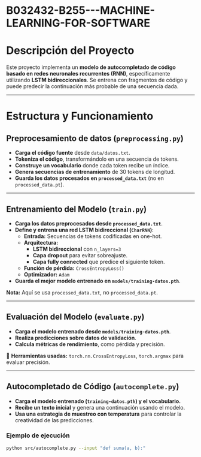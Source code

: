 # B032432-B255---MACHINE-LEARNING-FOR-SOFTWARE
# Descripción del Proyecto

Este proyecto implementa un **modelo de autocompletado de código basado en redes neuronales recurrentes (RNN)**, específicamente utilizando **LSTM bidireccionales**. Se entrena con fragmentos de código y puede predecir la continuación más probable de una secuencia dada.

---

#  Estructura y Funcionamiento

##  Preprocesamiento de datos (`preprocessing.py`)
- **Carga el código fuente** desde `data/datos.txt`.
- **Tokeniza el código**, transformándolo en una secuencia de tokens.
- **Construye un vocabulario** donde cada token recibe un índice.
- **Genera secuencias de entrenamiento** de 30 tokens de longitud.
- **Guarda los datos procesados en `processed_data.txt`** (no en `processed_data.pt`).


---

##  Entrenamiento del Modelo (`train.py`)
- **Carga los datos preprocesados desde `processed_data.txt`**.
- **Define y entrena una red LSTM bidireccional (`CharRNN`)**:
  - **Entrada:** Secuencias de tokens codificadas en one-hot.
  - **Arquitectura:**
    - **LSTM bidireccional** con `n_layers=3`
    - **Capa dropout** para evitar sobreajuste.
    - **Capa fully connected** que predice el siguiente token.
  - **Función de pérdida:** `CrossEntropyLoss()`
  - **Optimizador:** `Adam`
- **Guarda el mejor modelo entrenado en `models/training-datos.pth`**.

 **Nota:** Aquí se usa `processed_data.txt`, no `processed_data.pt`.

---

## Evaluación del Modelo (`evaluate.py`)
- **Carga el modelo entrenado desde `models/training-datos.pth`**.
- **Realiza predicciones sobre datos de validación**.
- **Calcula métricas de rendimiento**, como pérdida y precisión.

📌 **Herramientas usadas:** `torch.nn.CrossEntropyLoss`, `torch.argmax` para evaluar precisión.

---

##  Autocompletado de Código (`autocomplete.py`)
- **Carga el modelo entrenado (`training-datos.pth`) y el vocabulario.**
- **Recibe un texto inicial** y genera una continuación usando el modelo.
- **Usa una estrategia de muestreo con temperatura** para controlar la creatividad de las predicciones.

### **Ejemplo de ejecución**
```bash
python src/autocomplete.py --input "def suma(a, b):"

